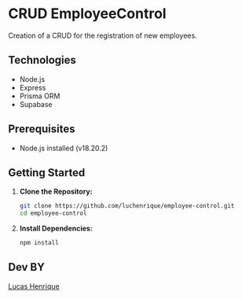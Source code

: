 # CRUD EmployeeControl

Creation of a CRUD for the registration of new employees.

## Technologies
- Node.js
- Express
- Prisma ORM
- Supabase

## Prerequisites
- Node.js installed (v18.20.2)

## Getting Started

1. **Clone the Repository:**

   ```bash
   git clone https://github.com/luchenrique/employee-control.git
   cd employee-control
   ```

2. **Install Dependencies:**

   ```bash
   npm install
   ```

## Dev BY
[Lucas Henrique](https://github.com/luchenrique)